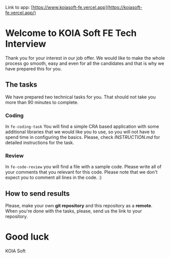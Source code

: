 Link to app:
[https://www.koiasoft-fe.vercel.app](https://koiasoft-fe.vercel.app/)


# Welcome to KOIA Soft FE Tech Interview
Thank you for your interest in our job offer. We would like to make the whole process go smooth, easy and even for all the candidates and that is 
why we have prepared this for you.

## The tasks

We have prepared two technical tasks for you. That should not take you more than 90 minutes to complete.

### Coding

In `fe-coding-task` You will find a simple CRA based application with some additional libraries that we would like you to use, so you will not have to spend time in configuring the basics. Please, check *INSTRUCTION.md* for detailed instructions for the task. 


### Review

In `fe-code-review` you will find a file with a sample code. Please write all of your comments that you relevant for this code. Please note that we don't expect you to comment all lines in the code. :)


## How to send results

Please, make your own **git repository** and this repository as a **remote**. When you're done with the tasks, please, send us the link to your repository.


# Good luck

KOIA Soft 
